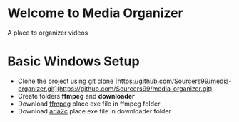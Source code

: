 # Welcome to Media Organizer

A place to organizer videos


# Basic Windows Setup

 - Clone the project using git clone [https://github.com/Sourcers99/media-organizer.git](https://github.com/Sourcers99/media-organizer.git)
 - Create folders **ffmpeg** and **downloader**
 - Download [ffmpeg](https://www.gyan.dev/ffmpeg/builds/ffmpeg-git-full.7z) place exe file in ffmpeg folder
 - Download [aria2c](https://github.com/aria2/aria2/releases/) place exe file in downloader folder